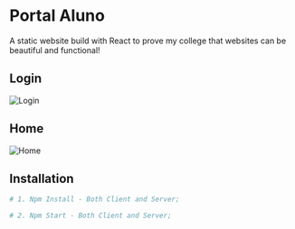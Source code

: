 # Portal Aluno

A static website build with React to prove my college that websites can be beautiful and functional! 

## Login

![Login](https://i.imgur.com/vivwahy.png)

## Home 

![Home](https://i.imgur.com/8qfVOC4.png)


## Installation
```sh
# 1. Npm Install - Both Client and Server;

# 2. Npm Start - Both Client and Server;
```
